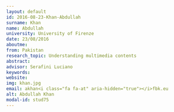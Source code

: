 ```yaml
---
layout: default 
id: 2016-08-23-Khan-Abdullah
surname: Khan
name: Abdullah
university: University of Firenze
date: 23/08/2016
aboutme: 
from: Pakistan
research_topic: Understanding multimedia contents 
abstract: 
advisor: Serafini Luciano
keywords: 
website: 
img: khan.jpg
email: akhan<i class="fa fa-at" aria-hidden="true"></i>fbk.eu
alt: Abdullah Khan
modal-id: stud75
---
```


